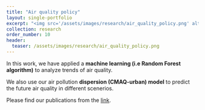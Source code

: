 ```yaml
---
title: "Air quality policy"
layout: single-portfolio
excerpt: "<img src='/assets/images/research/air_quality_policy.png' alt=''>"
collection: research
order_number: 10
header: 
  teaser: /assets/images/research/air_quality_policy.png
---
```


In this work, we have applied a **machine learning (i.e Random Forest algorithm)** to analyze trends of air quality.  

We also use our air pollution **dispersion (CMAQ-urban) model** to predict the future air quality in different scenerios.

Please find our publications from the [link](https://github.com/tuanvvu/tuanvvu.github.io/blob/master/_pages/publications.md#ii-air-quality-policies).
